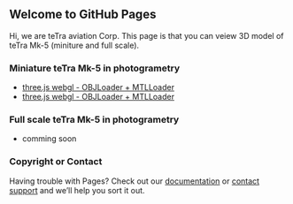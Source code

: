 ## Welcome to GitHub Pages

Hi, we are teTra aviation Corp. This page is that you can veiew 3D model of teTra Mk-5 (miniture and full scale).

### Miniature teTra Mk-5 in photogrametry
- [three.js webgl - OBJLoader + MTLLoader](https://tetra-aero.github.io/threejs-loader-obj-mtl-3d-model/webgl_loader_obj_mtl.html)
- [three.js webgl - OBJLoader + MTLLoader](https://tetra-aero.github.io/threejs-loader-obj-mtl-3d-model/miniature-tetra-mk5-afreme.html)

### Full scale teTra Mk-5 in photogrametry
- comming soon

### Copyright or Contact

Having trouble with Pages? Check out our [documentation](https://docs.github.com/categories/github-pages-basics/) or [contact support](https://support.github.com/contact) and we’ll help you sort it out.
